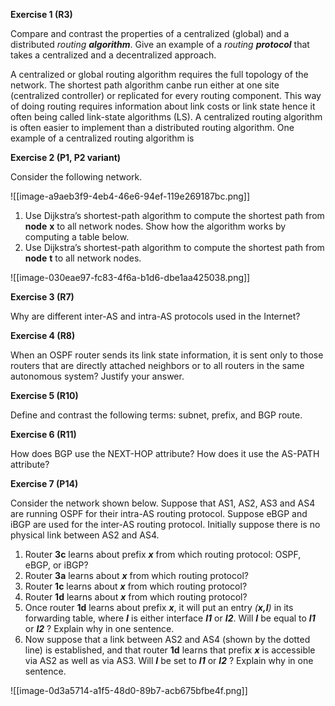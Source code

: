 **Exercise 1 (R3)**

Compare and contrast the properties of a centralized (global) and a distributed _routing **algorithm**_. Give an example of a _routing **protocol**_ that takes a centralized and a decentralized approach.

A centralized or global routing algorithm requires the full topology of the network. The shortest path algorithm canbe run either at one site (centralized controller) or replicated for every routing component. This way of doing routing requires information about link costs or link state hence it often being called link-state algorithms (LS). A centralized routing algorithm is often easier to implement than a distributed routing algorithm. One example of a centralized routing algorithm is 

**Exercise 2 (P1, P2 variant)**

Consider the following network.

![[image-a9aeb3f9-4eb4-46e6-94ef-119e269187bc.png]]

1. Use Dijkstra’s shortest-path algorithm to compute the shortest path from **node** **x** to all network nodes. Show how the algorithm works by computing a table below.
2. Use Dijkstra’s shortest-path algorithm to compute the shortest path from **node** **t** to all network nodes.

![[image-030eae97-fc83-4f6a-b1d6-dbe1aa425038.png]]

**Exercise 3 (R7)**

Why are different inter-AS and intra-AS protocols used in the Internet?

**Exercise 4 (R8)**

When an OSPF router sends its link state information, it is sent only to those routers that are directly attached neighbors or to all routers in the same autonomous system? Justify your answer.

**Exercise 5 (R10)**

Define and contrast the following terms: subnet, prefix, and BGP route.

**Exercise 6 (R11)**

How does BGP use the NEXT-HOP attribute? How does it use the AS-PATH attribute?

**Exercise 7 (P14)**

Consider the network shown below. Suppose that AS1, AS2, AS3 and AS4 are running OSPF for their intra-AS routing protocol. Suppose eBGP and iBGP are used for the inter-AS routing protocol. Initially suppose there is no physical link between AS2 and AS4.

1. Router **3c** learns about prefix **_x_** from which routing protocol: OSPF, eBGP, or iBGP?
2. Router **3a** learns about **_x_** from which routing protocol?
3. Router **1c** learns about **_x_** from which routing protocol?
4. Router **1d** learns about **_x_** from which routing protocol?
5. Once router **1d** learns about prefix **_x_**, it will put an entry _(**x,I**)_ in its forwarding table, where **_I_** is either interface **_I1_** or **_I2_**. Will **_I_** be equal to **_I1_** or **_I2_** ? Explain why in one sentence.
6. Now suppose that a link between AS2 and AS4 (shown by the dotted line) is established, and that router **1d** learns that prefix **_x_** is accessible via AS2 as well as via AS3. Will **_I_** be set to **_I1_** or **_I2_** ? Explain why in one sentence.

![[image-0d3a5714-a1f5-48d0-89b7-acb675bfbe4f.png]]

